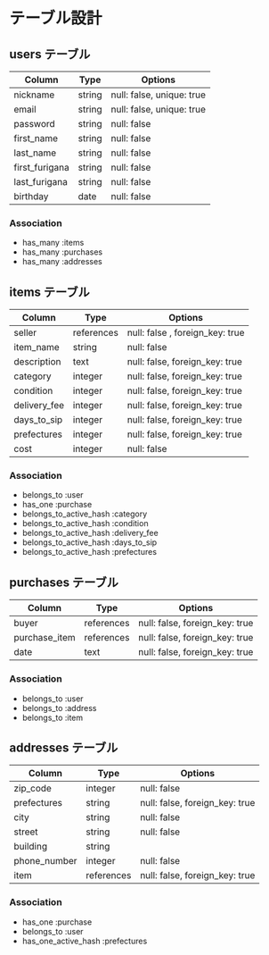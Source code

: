 # テーブル設計

## users テーブル

| Column         | Type   | Options                   |
| -------------- | ------ | ------------------------- |
| nickname       | string | null: false, unique: true |
| email          | string | null: false, unique: true |
| password       | string | null: false               |
| first_name     | string | null: false               |
| last_name      | string | null: false               |
| first_furigana | string | null: false               |
| last_furigana  | string | null: false               |
| birthday       | date   | null: false               |

### Association

- has_many :items
- has_many :purchases
- has_many :addresses

## items テーブル

| Column       | Type       | Options                         |
| ------------ | ---------- | ------------------------------- |
| seller       | references | null: false , foreign_key: true |
| item_name    | string     | null: false                     |
| description  | text       | null: false, foreign_key: true  |
| category     | integer    | null: false, foreign_key: true  |
| condition    | integer    | null: false, foreign_key: true  |
| delivery_fee | integer    | null: false, foreign_key: true  |
| days_to_sip  | integer    | null: false, foreign_key: true  |
| prefectures  | integer    | null: false, foreign_key: true  |
| cost         | integer    | null: false                     |

### Association

- belongs_to :user
- has_one :purchase
- belongs_to_active_hash :category
- belongs_to_active_hash :condition
- belongs_to_active_hash :delivery_fee
- belongs_to_active_hash :days_to_sip
- belongs_to_active_hash :prefectures

## purchases テーブル

| Column        | Type       | Options                        |
| ------------- | ---------- | ------------------------------ |
| buyer         | references | null: false, foreign_key: true |
| purchase_item | references | null: false, foreign_key: true |
| date          | text       | null: false, foreign_key: true |

### Association

- belongs_to :user
- belongs_to :address
- belongs_to :item

## addresses テーブル

| Column       | Type       | Options                        |
| ------------ | ---------- | ------------------------------ |
| zip_code     | integer    | null: false                    |
| prefectures  | string     | null: false, foreign_key: true |
| city         | string     | null: false                    |
| street       | string     | null: false                    |
| building     | string     |
| phone_number | integer    | null: false                    |
| item         | references | null: false, foreign_key: true |

### Association

- has_one :purchase
- belongs_to :user
- has_one_active_hash :prefectures
